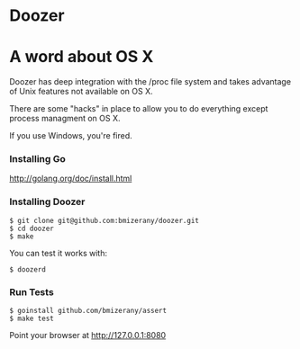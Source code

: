 # Doozer

# A word about OS X

Doozer has deep integration with the /proc file system
and takes advantage of Unix features not available on OS X.

There are some "hacks" in place to allow you to do everything
except process managment on OS X.

If you use Windows, you're fired.

### Installing Go

http://golang.org/doc/install.html

### Installing Doozer

    $ git clone git@github.com:bmizerany/doozer.git
    $ cd doozer
    $ make


You can test it works with:

    $ doozerd

### Run Tests

    $ goinstall github.com/bmizerany/assert
    $ make test

Point your browser at http://127.0.0.1:8080
